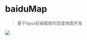 # baiduMap
>基于layui前端框架的百度地图开发
 
 <img src="https://raw.githubusercontent.com/zhgv/resource/master/blog/GM}2VBR`~{PJOX5`T]IR3YA.png"></img>
